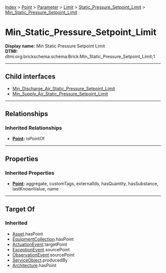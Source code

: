[Index](../../../../../Index.md) > [Point](../../../../Point.md) > [Parameter](../../../Parameter.md) > [Limit](../../Limit.md) > [Static_Pressure_Setpoint_Limit](../Static_Pressure_Setpoint_Limit.md) > [Min_Static_Pressure_Setpoint_Limit](#)
# Min_Static_Pressure_Setpoint_Limit

**Display name:** Min Static Pressure Setpoint Limit<br />
**DTMI:** dtmi:org:brickschema:schema:Brick:Min_Static_Pressure_Setpoint_Limit;1

---

## Child interfaces
* [Min_Discharge_Air_Static_Pressure_Setpoint_Limit](Min_Discharge_Air_Static_Pressure_Setpoint_Limit.md)
* [Min_Supply_Air_Static_Pressure_Setpoint_Limit](Min_Supply_Air_Static_Pressure_Setpoint_Limit.md)

---

## Relationships

### Inherited Relationships
* **[Point](../../../../Point.md):** isPointOf

---

## Properties

### Inherited Properties
* **[Point](../../../../Point.md):** aggregate, customTags, externalIds, hasQuantity, hasSubstance, lastKnownValue, name

---

## Target Of
### Inherited
* [Asset](../../../../../Asset/Asset.md).hasPoint
* [EquipmentCollection](../../../../../Collection/AssetCollection/EquipmentCollection/EquipmentCollection.md).hasPoint
* [ActuationEvent](../../../../../Event/PointEvent/ActuationEvent.md).targetPoint
* [ExceptionEvent](../../../../../Event/PointEvent/ExceptionEvent.md).sourcePoint
* [ObservationEvent](../../../../../Event/PointEvent/ObservationEvent.md).sourcePoint
* [ServiceObject](../../../../../Information/ServiceObject/ServiceObject.md).producedBy
* [Architecture](../../../../../Space/Architecture/Architecture.md).hasPoint

